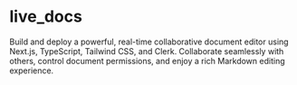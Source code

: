 # live_docs
Build and deploy a powerful, real-time collaborative document editor using Next.js, TypeScript, Tailwind CSS, and Clerk. Collaborate seamlessly with others, control document permissions, and enjoy a rich Markdown editing experience.
